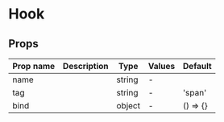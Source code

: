 # Hook

## Props

| Prop name | Description | Type   | Values | Default  |
| --------- | ----------- | ------ | ------ | -------- |
| name      |             | string | -      |          |
| tag       |             | string | -      | 'span'   |
| bind      |             | object | -      | () => {} |
